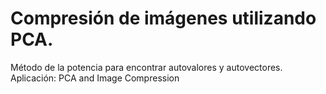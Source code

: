 # Compresión de imágenes utilizando PCA. 
Método de la potencia para encontrar autovalores y autovectores. Aplicación: PCA and Image Compression 
